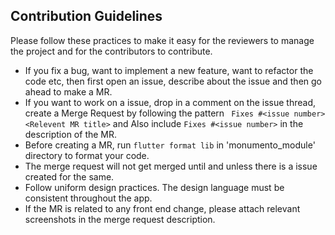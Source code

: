 ## Contribution Guidelines
Please follow these practices to make it easy for the reviewers to manage the project and for the contributors to contribute.

* If you fix a bug, want to implement a new feature, want to refactor the code etc,  then first open an issue, describe about the issue and then go ahead to make a MR.
* If you want to work on a issue, drop in a comment on the issue thread, create a Merge Request by following the pattern ``` Fixes #<issue number> <Relevent MR title>``` and Also include ```Fixes #<issue number>``` in the description of the MR.
* Before creating a MR, run ```flutter format lib``` in 'monumento_module' directory to format your code.
* The merge request will not get merged until and unless there is a issue created for the same.
* Follow uniform design practices. The design language must be consistent throughout the app.
* If the MR is related to any front end change, please attach relevant screenshots in the merge request description.
